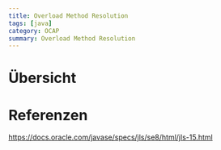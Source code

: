 ```yaml
---
title: Overload Method Resolution
tags: [java]
category: OCAP
summary: Overload Method Resolution
---
```


# Übersicht

# Referenzen

<https://docs.oracle.com/javase/specs/jls/se8/html/jls-15.html>
